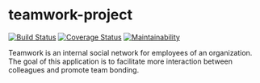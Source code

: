 # teamwork-project

[![Build Status](https://travis-ci.org/alexzender45/teamwork-project.svg?branch=develop)](https://travis-ci.org/alexzender45/teamwork-project) [![Coverage Status](https://coveralls.io/repos/github/alexzender45/teamwork-project/badge.png?branch=develop)](https://coveralls.io/github/alexzender45/teamwork-project) [![Maintainability](https://api.codeclimate.com/v1/badges/ff82405a37860aba62b6/maintainability)](https://codeclimate.com/github/alexzender45/teamwork-project/maintainability)

Teamwork is an internal social network for employees of an organization. The goal of this application is to facilitate more interaction between colleagues and promote team bonding.
